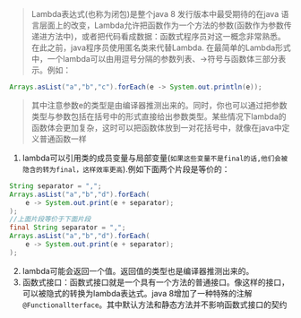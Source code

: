 >Lambda表达式(也称为闭包)是整个java 8 发行版本中最受期待的在java 语言层面上的改变，Lambda允许把函数作为一个方法的参数(函数作为参数传递进方法中)，或者把代码看成数据：函数式程序员对这一概念非常熟悉。在此之前，java程序员使用匿名类来代替Lambda.
在最简单的Lambda形式中，一个lambda可以由用逗号分隔的参数列表、->符号与函数体三部分表示。例如：

```java
Arrays.asList("a","b","c").forEach(e -> System.out.println(e));
```
>其中注意参数e的类型是由编译器推测出来的。同时，你也可以通过把参数类型与参数包括在括号中的形式直接给出参数类型。某些情况下lambda的函数体会更加复杂，这时可以把函数体放到一对花括号中，就像在java中定义普通函数一样

1. lambda可以引用类的成员变量与局部变量(`如果这些变量不是final的话,他们会被隐含的转为final，这样效率更高`).例如下面两个片段是等价的：
```java
String separator = ",";
Arrays.asList("a","b","d").forEach(
	e -> System.out.print(e + separator);
);
//上面片段等价于下面片段
final String separator = ",";
Arrays.asList("a","b","d").forEach(
	e -> System.out.print(e + separator);
);
```

2. lambda可能会返回一个值。返回值的类型也是编译器推测出来的。
3. 函数式接口：函数式接口就是一个具有一个方法的普通接口。像这样的接口，可以被隐式的转换为lambda表达式。java 8增加了一种特殊的注解`@Functionallterface`。其中默认方法和静态方法并不影响函数式接口的契约